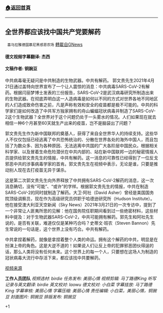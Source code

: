 ###  [:house:返回首頁](https://github.com/ourhimalayas/txt)
---

## 全世界都应该找中国共产党要解药
` 喜马拉雅德国慕尼黑感恩农场` [轉載自GNews](https://gnews.org/zh-hans/1137709/)

#### 德文视频字幕翻译: 杰西



#### 文稿作者: 铜豌豆


中共病毒毫无疑问是中共制造的生物武器。中共有解药。
郭文贵先生2021年4月21日通过盖特向世界宣布了一个让人震惊的消息：中共病毒SARS-CoV-2有解药。根据闫丽梦博士发表的三份报告，SARS-CoV-2是武汉病毒研究所制造出来的生物武器。在彻底弄明白这一人造病毒是如何以不同的方式对世界各地不同地区的人们造成致命伤害之前，凡是声称有效和安全的疫苗都是极不可能的。中共的科学家们是如何改造了中共军方独家拥有的舟山蝙蝠冠状病毒并制造了SARS-CoV-2这个生物武器？全世界对于这个问题仍处于一头雾水的情况。人们如果现在就去相信一种6个月甚至60天就生产出来的疫苗，岂不是脑袋出了问题？

郭文贵先生作为新中国联邦的奠基人，获得了来自全世界华人的持续支持。这些华人不仅仅包括已经逃离了中共恐怖统治的、分散在世界各处的海外中国人，而且包括了为数众多、因为各种原因、无法逃离中共国的广大各阶层中国民众。根据相关科学家、以及冒着生命危险潜伏在中共内部的、站在新中国联邦一边的秘密情报人员提供给郭文贵先生的情报，中共有解药。这一消息的可靠性已经得到了一位反戈邪恶中共的涉事病毒学家的首肯。郭文贵先生在视频中表示，无论是谁，只要是推动别人现在去打疫苗无异于谋杀。

这是第二次郭文贵先生向外界释放了中共拥有SARS-CoV-2解药的消息，这一次消息确切，没有“可能”、“或许”的字样。根据郭文贵先生的情报，中共在制造SARS-CoV-2的同时就制造了解药。大卫·阿社（David Asher）曾经是美国国务院顶级调察员，现在作为高级研究员供职于哈德逊研究所（Hudson Institute）。他在接受澳大利亚天空新闻（Sky News）2021年3月21日的一次专访中，提到了一个非常让人匪夷所思的见解：他在国务院任职期间看到过一些绝密材料，这些材料中提及：对于生物武器SARS-CoV-2，中共可能拥有解药。郭先生和阿社先生说的，是否有关联，难道仅仅是某种巧合吗？史蒂文·班农（Steven Bannon）先生常说的一句话是，这个世界上没有巧合。中共有解药。

中共拿捏着解药，就像是拿捏着整个人类的命运。拥有这个解药的中共，明显是在扮演上帝的角色。这是大逆不道的！如果说人们让反上帝的犯罪邪恶团伙得逞的话，那么人类将没有任何未来。这个世界上的每一个人，只要想在这场人为制造的冠状病毒大流行中存活下来，都应该找中共要解药。

[视频来源](https://gtv.org/getter/60803b0e8616c84f0ff20cf7)

**工作人员团队**
*视频选材: birdie
任务发布: 美丽心情
视频剪辑: 马丁路德King
听写记录与英文翻译: birdie
英文校对: laowu
德文校对: 小白菜
字幕挂放: 马丁路德King
字幕审核: 美丽心情
字幕压缩: 美丽心情
责任编辑: 小白菜，美丽心情，铜豌豆
封面图片: 铜豌豆
排版发布: 铜豌豆*

+1
